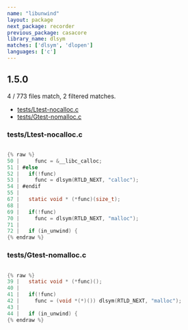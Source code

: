 ```yaml
---
name: "libunwind"
layout: package
next_package: recorder
previous_package: casacore
library_name: dlsym
matches: ['dlsym', 'dlopen']
languages: ['c']
---
```

## 1.5.0
4 / 773 files match, 2 filtered matches.

 - [tests/Ltest-nocalloc.c](#testsltest-nocallocc)
 - [tests/Gtest-nomalloc.c](#testsgtest-nomallocc)

### tests/Ltest-nocalloc.c

```c

{% raw %}
50 |     func = &__libc_calloc;
51 | #else
52 |   if(!func)
53 |     func = dlsym(RTLD_NEXT, "calloc");
54 | #endif
55 | 
67 |   static void * (*func)(size_t);
68 | 
69 |   if(!func)
70 |     func = dlsym(RTLD_NEXT, "malloc");
71 | 
72 |   if (in_unwind) {
{% endraw %}

```
### tests/Gtest-nomalloc.c

```c

{% raw %}
39 |   static void * (*func)();
40 | 
41 |   if(!func)
42 |     func = (void *(*)()) dlsym(RTLD_NEXT, "malloc");
43 | 
44 |   if (in_unwind) {
{% endraw %}

```